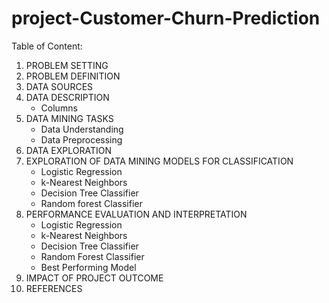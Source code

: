 # project-Customer-Churn-Prediction
Table of Content:

1. PROBLEM SETTING
2. PROBLEM DEFINITION
3. DATA SOURCES
4. DATA DESCRIPTION
   - Columns
5. DATA MINING TASKS
   - Data Understanding
   - Data Preprocessing
6. DATA EXPLORATION
7. EXPLORATION OF DATA MINING MODELS FOR CLASSIFICATION
   - Logistic Regression
   - k-Nearest Neighbors
   - Decision Tree Classifier
   - Random forest Classifier
8. PERFORMANCE EVALUATION AND INTERPRETATION
   - Logistic Regression
   - k-Nearest Neighbors
   - Decision Tree Classifier
   - Random Forest Classifier
   - Best Performing Model
9. IMPACT OF PROJECT OUTCOME
10. REFERENCES
